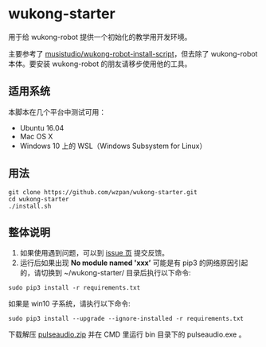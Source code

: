 # wukong-starter

用于给 wukong-robot 提供一个初始化的教学用开发环境。

主要参考了 [musistudio/wukong-robot-install-script](https://github.com/musistudio/wukong-robot-install-script)，但去除了 wukong-robot 本体。要安装 wukong-robot 的朋友请移步使用他的工具。

## 适用系统 ##

本脚本在几个平台中测试可用：

* Ubuntu 16.04
* Mac OS X
* Windows 10 上的 WSL（Windows Subsystem for Linux）


## 用法

```shell
git clone https://github.com/wzpan/wukong-starter.git
cd wukong-starter
./install.sh
```

## 整体说明

1. 如果使用遇到问题，可以到 [issue 页](https://github.com/wzpan/wukong-starter/issues) 提交反馈。
2. 运行后如果出现 **No module named 'xxx’** 可能是有 pip3 的网络原因引起的，请切换到 ~/wukong-starter/ 目录后执行以下命令:

```shell
sudo pip3 install -r requirements.txt 
```

如果是 win10 子系统，请执行以下命令:

```shell
sudo pip3 install --upgrade --ignore-installed -r requirements.txt
```

下载解压 [pulseaudio.zip](http://hahack-1253537070.file.myqcloud.com/misc/pulseaudio.zip) 并在 CMD 里运行 bin 目录下的 pulseaudio.exe 。